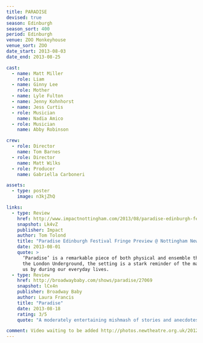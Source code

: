 ```yaml
---
title: PARADISE
devised: true
season: Edinburgh
season_sort: 400
period: Edinburgh
venue: ZOO Monkeyhouse
venue_sort: ZOO
date_start: 2013-08-03
date_end: 2013-08-25

cast:
  - name: Matt Miller
    role: Liam
  - name: Ginny Lee
    role: Mother
  - name: Lyle Fulton
  - name: Jenny Kohnhorst
  - name: Jess Curtis
  - role: Musician
    name: Nadia Amico
  - role: Musician
    name: Abby Robinson

crew:
  - role: Director
    name: Tom Barnes
  - role: Director
    name: Matt Wilks
  - role: Producer
    name: Gabriella Carboneri

assets:
  - type: poster
    image: n3kjZhQ

links:
  - type: Review
    href: http://www.impactnottingham.com/2013/08/paradise-edinburgh-festival-fringe-preview-nottingham-new-theatre/
    snapshot: Lk4vZ
    publisher: Impact
    author: Tom Tolond
    title: "Paradise Edinburgh Festival Fringe Preview @ Nottingham New Theatre"
    date: 2013-08-01
    quote: >
      ‘Paradise’ is a remarkable piece of both physical and ensemble theatre. Taking place over the course of a day on
      the London Underground, the setting is a stark reminder of the many different people and events that simply pass
      us by during our everyday lives.
  - type: Review
    href: http://broadwaybaby.com/shows/paradise/27069
    snapshot: lCx4n
    publisher: Broadway Baby
    author: Laura Francis
    title: "Paradise"
    date: 2013-08-18
    rating: 3/5
    quote: "A moderately entertaining mishmash of stories and anecdotes with mask work, a bendy bench and some nice guitar playing."

comment: Video waiting to be added http://photos.newtheatre.org.uk/2012-13/Paradise-Edinburgh-2013/
---
```

